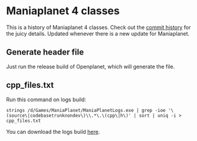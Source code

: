 # Maniaplanet 4 classes

This is a history of Maniaplanet 4 classes. Check out the [commit history](https://github.com/codecat/maniaplanet4-classes/commits/master) for the juicy details. Updated whenever there is a new update for Maniaplanet.

## Generate header file

Just run the release build of Openplanet, which will generate the file.

## cpp_files.txt

Run this command on logs build:

	strings /d/Games/ManiaPlanet/ManiaPlanetLogs.exe | grep -ioe '\(source\|codebasetrunknondev\)\\.*\.\(cpp\|h\)' | sort | uniq -i > cpp_files.txt

You can download the logs build [here](http://files.v04.maniaplanet.com/setups/ManiaPlanetLogs.zip).

